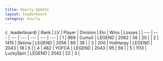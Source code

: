 ```yaml
---
title: Hourly Update
layout: leaderboard
category: hourly
---
```


{: .leaderboard}
| Rank | LV | Player | Division | Elo | Wins | Losses |
| --- | --- | --- | --- | --- | --- | --- |
| <span data-change="0">1</span> | 969 | <span title="ID: 294236">Cumuli</span> | LEGEND | <span data-change="0">2062</span> | <span data-change="0">56</span> | <span data-change="0">20</span> |
| <span data-change="4">2</span> | 1415 | <span title="ID: 353063">Sktima</span> | LEGEND | <span data-change="27">2056</span> | <span data-change="5">89</span> | <span data-change="0">38</span> |
| <span data-change="-1">3</span> | 200 | <span title="ID: 623829">HotHarpy</span> | LEGEND | <span data-change="0">2043</span> | <span data-change="0">18</span> | <span data-change="0">5</span> |
| <span data-change="-1">4</span> | 482 | <span title="ID: 650820">YOFCA</span> | LEGEND | <span data-change="0">2043</span> | <span data-change="0">95</span> | <span data-change="0">59</span> |
| <span data-change="0">5</span> | 1113 | <span title="ID: 498412">LuckySpin</span> | LEGEND | <span data-change="8">2042</span> | <span data-change="1">22</span> | <span data-change="0">3</span> |